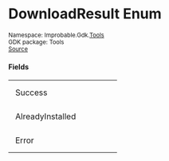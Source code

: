 
# DownloadResult Enum
<sup>
Namespace: Improbable.Gdk.<a href="{{urlRoot}}/api/tools-index">Tools</a><br/>
GDK package: Tools<br/>
<a href="https://www.github.com/spatialos/gdk-for-unity/blob/develop/workers/unity/Packages/com.improbable.gdk.tools/DownloadCoreSdk.cs/#L10">Source</a>
</sup>



</p>

#### Fields

<table>
<tr>
<td style="padding: 14px; border: none; width: 16ch">Success</td>
<td style="padding: 14px; border: none;"></td>
</tr>
<tr>
<td style="padding: 14px; border: none; width: 16ch">AlreadyInstalled</td>
<td style="padding: 14px; border: none;"></td>
</tr>
<tr>
<td style="padding: 14px; border: none; width: 16ch">Error</td>
<td style="padding: 14px; border: none;"></td>
</tr>
</table>


